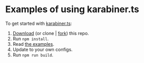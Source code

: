 # Examples of using karabiner.ts

To get started with [karabiner.ts](https://github.com/evan-liu/karabiner.ts): 

1. [Download](https://github.com/evan-liu/karabiner-config-examples/archive/refs/heads/main.zip) (or clone | [fork](https://github.com/evan-liu/karabiner-config-examples/fork)) this repo.
2. Run `npm install`.
3. Read [the examples](./src/index.ts).
4. Update to your own configs. 
5. Run `npm run build`. 
